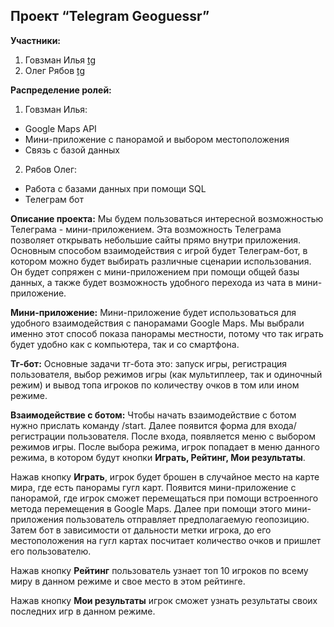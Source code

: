 ## Проект “Telegram Geoguessr”

**Участники:**

1. Говзман Илья [tg](t.me/govzman)
2. Олег Рябов [tg](t.me/oleja_shpep)



**Распределение ролей:**
1. Говзман Илья: 
 - Google Maps API
 - Мини-приложение с панорамой и выбором местоположения
 - Связь с базой данных
2. Рябов Олег: 
 - Работа с базами данных при помощи SQL
 - Телеграм бот

**Описание проекта:**
Мы будем пользоваться интересной возможностью Телеграма - мини-приложением. Эта возможность Телеграма позволяет открывать небольшие сайты прямо внутри приложения. Основным способом взаимодействия с игрой будет Телеграм-бот, в котором можно будет выбирать различные сценарии использования. Он будет сопряжен с мини-приложением при помощи общей базы данных, а также будет возможность удобного перехода из чата в мини-приложение. 


**Мини-приложение:**
	Мини-приложение будет использоваться для удобного взаимодействия с панорамами Google Maps. Мы выбрали именно этот способ показа панорамы местности, потому что так играть будет удобно как с компьютера, так и со смартфона.

**Тг-бот:**
	Основные задачи тг-бота это: запуск игры, регистрация пользователя, выбор режимов игры (как мультиплеер, так и одиночный режим) и вывод топа игроков по количеству очков в том или ином режиме.

**Взаимодействие с ботом:**
	Чтобы начать взаимодействие с ботом нужно прислать команду /start. Далее появится форма для входа/регистрации пользователя. После входа, появляется меню с выбором режимов игры. После выбора режима, игрок попадает в меню данного режима, в котором будут кнопки **Играть, Рейтинг, Мои результаты**. 
 
Нажав кнопку **Играть**, игрок будет брошен в случайное место на карте мира, где есть панорамы гугл карт. Появится мини-приложение с панорамой, где игрок сможет перемещаться при помощи встроенного метода перемещения в Google Maps. Далее при помощи этого мини-приложения пользователь отправляет предполагаемую геопозицию. Затем бот в зависимости от дальности метки игрока, до его местоположения на гугл картах посчитает количество очков и пришлет его пользователю.

Нажав кнопку **Рейтинг** пользователь узнает топ 10 игроков по всему миру в данном режиме и свое место в этом рейтинге.

Нажав кнопку **Мои результаты** игрок сможет узнать результаты своих последних игр в данном режиме.
